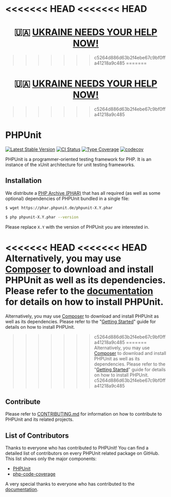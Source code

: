 <<<<<<< HEAD
<<<<<<< HEAD
=======
<h1 align="center">🇺🇦 <a href="https://phpunit.de/stand-with-ukraine.html">UKRAINE NEEDS YOUR HELP NOW!</a></h1>

>>>>>>> c5264d886d63b2f4ebe67c9bf0ffa41218a9c485
=======
<h1 align="center">🇺🇦 <a href="https://phpunit.de/stand-with-ukraine.html">UKRAINE NEEDS YOUR HELP NOW!</a></h1>

>>>>>>> c5264d886d63b2f4ebe67c9bf0ffa41218a9c485
# PHPUnit

[![Latest Stable Version](https://poser.pugx.org/phpunit/phpunit/v/stable.png)](https://packagist.org/packages/phpunit/phpunit)
[![CI Status](https://github.com/sebastianbergmann/phpunit/workflows/CI/badge.svg)](https://github.com/sebastianbergmann/phpunit/actions)
[![Type Coverage](https://shepherd.dev/github/sebastianbergmann/phpunit/coverage.svg)](https://shepherd.dev/github/sebastianbergmann/phpunit)
[![codecov](https://codecov.io/gh/sebastianbergmann/phpunit/branch/main/graph/badge.svg)](https://codecov.io/gh/sebastianbergmann/phpunit)

PHPUnit is a programmer-oriented testing framework for PHP. It is an instance of the xUnit architecture for unit testing frameworks.

## Installation

We distribute a [PHP Archive (PHAR)](https://php.net/phar) that has all required (as well as some optional) dependencies of PHPUnit bundled in a single file:

```bash
$ wget https://phar.phpunit.de/phpunit-X.Y.phar

$ php phpunit-X.Y.phar --version
```

Please replace `X.Y` with the version of PHPUnit you are interested in.

<<<<<<< HEAD
<<<<<<< HEAD
Alternatively, you may use [Composer](https://getcomposer.org/) to download and install PHPUnit as well as its dependencies. Please refer to the [documentation](https://phpunit.de/documentation.html) for details on how to install PHPUnit.
=======
Alternatively, you may use [Composer](https://getcomposer.org/) to download and install PHPUnit as well as its dependencies. Please refer to the "[Getting Started](https://phpunit.de/getting-started-with-phpunit.html)" guide for details on how to install PHPUnit.
>>>>>>> c5264d886d63b2f4ebe67c9bf0ffa41218a9c485
=======
Alternatively, you may use [Composer](https://getcomposer.org/) to download and install PHPUnit as well as its dependencies. Please refer to the "[Getting Started](https://phpunit.de/getting-started-with-phpunit.html)" guide for details on how to install PHPUnit.
>>>>>>> c5264d886d63b2f4ebe67c9bf0ffa41218a9c485

## Contribute

Please refer to [CONTRIBUTING.md](https://github.com/sebastianbergmann/phpunit/blob/main/.github/CONTRIBUTING.md) for information on how to contribute to PHPUnit and its related projects.

## List of Contributors

Thanks to everyone who has contributed to PHPUnit! You can find a detailed list of contributors on every PHPUnit related package on GitHub. This list shows only the major components:

* [PHPUnit](https://github.com/sebastianbergmann/phpunit/graphs/contributors)
* [php-code-coverage](https://github.com/sebastianbergmann/php-code-coverage/graphs/contributors)

A very special thanks to everyone who has contributed to the [documentation](https://github.com/sebastianbergmann/phpunit-documentation-english/graphs/contributors).
